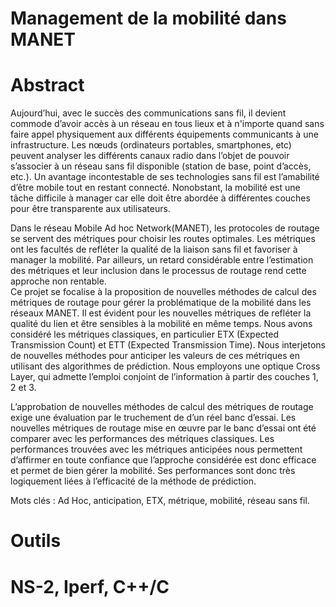 # Management de la mobilité dans MANET
# Abstract
  Aujourd’hui, avec le succès des communications sans fil, il devient commode d’avoir accès  à un réseau en tous lieux et à n'importe quand sans faire appel physiquement aux différents équipements communicants  à une  infrastructure.  Les nœuds (ordinateurs portables, smartphones, etc) peuvent analyser les différents canaux radio dans l’objet de pouvoir s’associer à un réseau sans fil disponible (station de base, point d’accès, etc.). Un avantage incontestable de ses technologies sans fil est l’amabilité d’être mobile  tout en restant connecté. Nonobstant, la mobilité est une tâche difficile à manager car elle doit être abordée à différentes couches pour être transparente aux utilisateurs. 

   Dans le réseau Mobile Ad hoc Network(MANET), les protocoles de routage se servent des métriques pour choisir les  routes optimales. Les métriques ont les facultés de refléter la qualité de la liaison sans fil et favoriser à manager la mobilité. Par ailleurs, un retard considérable entre l’estimation des métriques et leur inclusion dans le processus de routage rend cette approche non rentable.  
Ce projet se focalise  à la proposition de nouvelles méthodes de calcul des métriques de routage pour gérer la problématique de la mobilité dans les réseaux MANET. Il est évident pour les nouvelles métriques de refléter la qualité du lien et être sensibles à la mobilité en même temps. Nous avons considéré les métriques classiques, en particulier ETX (Expected Transmission Count) et ETT (Expected Transmission Time). Nous interjetons  de nouvelles méthodes pour anticiper les valeurs de ces métriques en utilisant des algorithmes de prédiction. Nous employons une optique Cross Layer, qui admette l’emploi conjoint de l’information à partir des couches 1, 2 et 3.

   L’approbation de nouvelles méthodes de calcul des métriques de routage exige une évaluation
par le truchement de d’un réel banc d’essai. Les nouvelles métriques de routage mise en œuvre par le banc d’essai ont été comparer avec les performances des métriques classiques. Les performances trouvées avec les métriques anticipées nous permettent d’affirmer en toute confiance que l’approche considérée est donc efficace et permet de bien gérer la mobilité. Ses performances sont donc très logiquement liées à l’efficacité de la méthode de prédiction.

Mots clés : Ad Hoc, anticipation, ETX, métrique, mobilité, réseau sans fil.

# Outils
# NS-2, Iperf, C++/C


